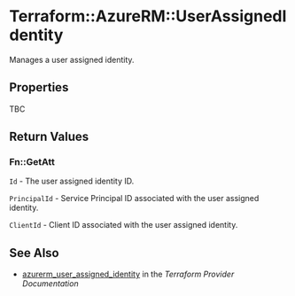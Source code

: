 # Terraform::AzureRM::UserAssignedIdentity

Manages a user assigned identity.

## Properties

TBC

## Return Values

### Fn::GetAtt

`Id` - The user assigned identity ID.

`PrincipalId` - Service Principal ID associated with the user assigned identity.

`ClientId` - Client ID associated with the user assigned identity.

## See Also

* [azurerm_user_assigned_identity](https://www.terraform.io/docs/providers/azurerm/r/user_assigned_identity.html) in the _Terraform Provider Documentation_